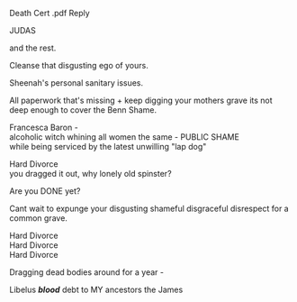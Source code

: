 

Death Cert .pdf
Reply

JUDAS  
  
and the rest.  
  
Cleanse that disgusting ego of yours.  
  
Sheenah's personal sanitary issues.  
  
All paperwork that's missing + keep digging your mothers grave its not deep enough to cover the Benn Shame.  
  
Francesca Baron -  
alcoholic witch whining all women the same - PUBLIC SHAME  
while being serviced by the latest unwilling "lap dog"  
  
Hard Divorce  
you dragged it out, why lonely old spinster?  
  
Are you DONE yet?  
  
Cant wait to expunge your disgusting shameful disgraceful disrespect for a common grave.  
  
Hard Divorce  
Hard Divorce  
Hard Divorce  
  
Dragging dead bodies around for a year -  
  
Libelus **_blood_** debt to MY ancestors the James


